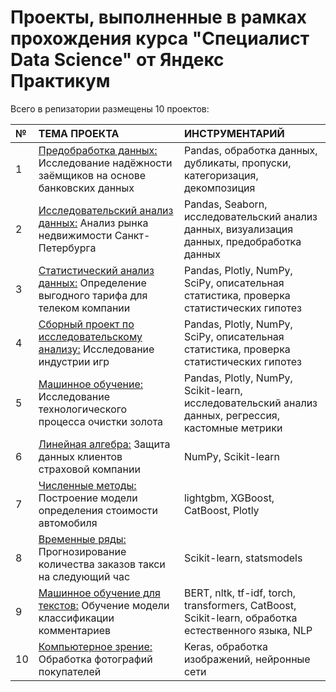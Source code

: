 
# Проекты, выполненные в рамках прохождения курса "Специалист Data Science" от Яндекс Практикум

Всего в репизатории размещены 10 проектов:

| №  | ТЕМА ПРОЕКТА                                                  | ИНСТРУМЕНТАРИЙ                                           |
|:---|:--------------------------------------------------------------|:--------------------------------------------------------------|
| 1  | [Предобработка данных:](https://github.com/boluodja/yandex_practikum_projects/tree/main/1.%20Data%20preprocessing_Reliability%20of%20borrowers) Исследование надёжности заёмщиков на основе банковских данных |Pandas, обработка данных, дубликаты, пропуски, категоризация, декомпозиция|
| 2  | [Исследовательский анализ данных:](https://github.com/boluodja/yandex_practikum_projects/tree/main/2.%20Exploratory%20data%20analysis_Research%20of%20apartment%20ads) Анализ рынка недвижимости Санкт-Петербурга |Pandas, Seaborn, исследовательский анализ данных, визуализация данных, предобработка данных|
| 3  | [Статистический анализ данных:](https://github.com/boluodja/yandex_practikum_projects/tree/main/3.%20Statistic_Determining%20the%20tariff%20for%20a%20telecom%20company) Определение выгодного тарифа для телеком компании |Pandas, Plotly, NumPy, SciPy, описательная статистика, проверка статистических гипотез|
| 4  | [Сборный проект по исследовательскому анализу:](https://github.com/boluodja/yandex_practikum_projects/tree/main/4.%20Prefab%20project_Gaming%20industry%20market%20research) Исследование индустрии игр |Pandas, Plotly, NumPy, SciPy, описательная статистика, проверка статистических гипотез|
| 5  | [Машинное обучение:](https://github.com/boluodja/yandex_practikum_projects/tree/main/5.%20Prefab%20project_Recovery%20of%20gold%20from%20ore) Исследование технологического процесса очистки золота |Pandas, Plotly, NumPy, Scikit-learn, исследовательский анализ данных, регрессия, кастомные метрики|
| 6  | [Линейная алгебра:](https://github.com/boluodja/yandex_practikum_projects/tree/main/6.%20Linear%20algebra_Protection%20of%20personal%20data%20of%20clients) Защита данных клиентов страховой компании |NumPy, Scikit-learn|
| 7  | [Численные методы:](https://github.com/boluodja/yandex_practikum_projects/tree/main/7.%20Gradient%20boosting_Determining%20the%20cost%20of%20cars) Построение модели определения стоимости автомобиля|lightgbm, XGBoost, CatBoost, Plotly|
| 8  | [Временные ряды:](https://github.com/boluodja/yandex_practikum_projects/tree/main/8.%20Time%20series_Forecasting%20taxi%20orders) Прогнозирование количества заказов такси на следующий час |Scikit-learn, statsmodels|
| 9  | [Машинное обучение для текстов:](https://github.com/boluodja/yandex_practikum_projects/tree/main/9.%20Machine%20learning%20for%20texts_Project%20for%20Wikishop) Обучение модели классификации комментариев|BERT, nltk, tf-idf, torch, transformers, CatBoost, Scikit-learn, обработка естественного языка, NLP|
| 10 | [Компьютерное зрение:](https://github.com/boluodja/yandex_practikum_projects/tree/main/10.%20Computer%20Vision_Determining%20the%20age%20of%20buyers) Обработка фотографий покупателей            |Keras, обработка изображений, нейронные сети|
